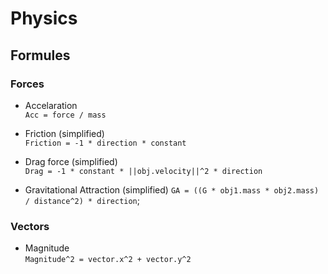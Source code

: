 # Physics

## Formules

### Forces 
* Accelaration  
  `Acc = force / mass`



* Friction (simplified)  
  `Friction = -1 * direction * constant`

  
* Drag force (simplified)  
  `Drag = -1 * constant * ||obj.velocity||^2 * direction`

* Gravitational Attraction (simplified)
`GA = ((G * obj1.mass * obj2.mass) / distance^2) * direction`; 


### Vectors
* Magnitude  
  `Magnitude^2 = vector.x^2 + vector.y^2`